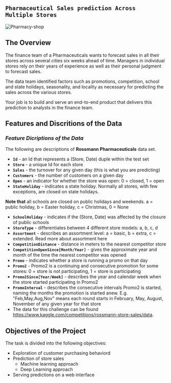 
## `Pharmaceutical Sales prediction Across Multiple Stores`
![Pharmacy-shop](https://user-images.githubusercontent.com/99503155/170320600-eafaf120-217c-404d-9539-dbe2e86f1e9d.jpg)

## The Overview
The finance team of a Pharmaceuticals wants to forecast sales in all their stores across several cities six weeks ahead of time. Managers in individual stores rely on their years of experience as well as their personal judgment to forecast sales. 

The data team identified factors such as promotions, competition, school and state holidays, seasonality, and locality as necessary for predicting the sales across the various stores.

Your job is to build and serve an end-to-end product that delivers this prediction to analysts in the finance team. 

## Features and Discritions of the Data
 ### *Feature Dicriptions of the Data* ###
 

The following are descriptions of **Rossmann Pharmaceuticals** data set.
- **`Id`** - an Id that represents a (Store, Date) duple within the test set
- **`Store`** - a unique Id for each store
- **`Sales`** - the turnover for any given day (this is what you are predicting)
- **`Customers`** - the number of customers on a given day
- **`Open`** - an indicator for whether the store was open: 0 = closed, 1 = open
- **`StateHoliday`** - indicates a state holiday. Normally all stores, with few exceptions, are closed on state holidays. 

**Note that** all schools are closed on public holidays and weekends. a = public holiday, b = Easter holiday, c = Christmas, 0 = None
- **`SchoolHoliday`** - indicates if the (Store, Date) was affected by the closure of public schools
- **`StoreType`** - differentiates between 4 different store models: a, b, c, d
- **`Assortment`** - describes an assortment level: a = basic, b = extra, c = extended. Read more about assortment here
- **`CompetitionDistance`** - distance in meters to the nearest competitor store
- **`CompetitionOpenSince[Month/Year]`** - gives the approximate year and month of the time the nearest competitor was opened
- **`Promo`** - indicates whether a store is running a promo on that day
- **`Promo2`** - Promo2 is a continuing and consecutive promotion for some stores: 0 = store is not participating, 1 = store is participating
- **`Promo2Since[Year/Week]`** - describes the year and calendar week when the store started participating in Promo2
- **`PromoInterval`** - describes the consecutive intervals Promo2 is started, naming the months the promotion is started anew. E.g. "Feb,May,Aug,Nov" means each round starts in February, May, August, November of any given year for that store
- The data for this challenge can be found https://www.kaggle.com/competitions/rossmann-store-sales/data.


## Objectives of the Project

The task is divided into the following objectives:
-	Exploration of customer purchasing behaviord
-	Prediction of store sales
    -	Machine learning approach
    -	Deep Learning approach
-	Serving predictions on a web interface


